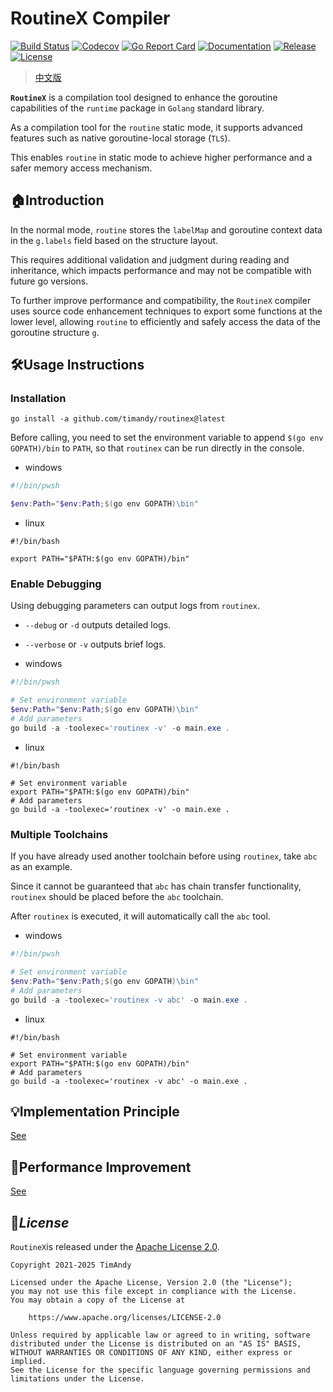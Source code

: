 # RoutineX Compiler

[![Build Status](https://github.com/timandy/routinex/actions/workflows/build.yml/badge.svg)](https://github.com/timandy/routinex/actions)
[![Codecov](https://codecov.io/gh/timandy/routinex/branch/main/graph/badge.svg)](https://app.codecov.io/gh/timandy/routinex)
[![Go Report Card](https://goreportcard.com/badge/github.com/timandy/routinex)](https://goreportcard.com/report/github.com/timandy/routinex)
[![Documentation](https://pkg.go.dev/badge/github.com/timandy/routinex.svg)](https://pkg.go.dev/github.com/timandy/routinex)
[![Release](https://img.shields.io/github/release/timandy/routinex.svg)](https://github.com/timandy/routinex/releases)
[![License](https://img.shields.io/github/license/timandy/routinex.svg)](https://github.com/timandy/routinex/blob/main/LICENSE)

> [中文版](README_zh.md)

**`RoutineX`** is a compilation tool designed to enhance the goroutine capabilities of the `runtime` package in `Golang` standard library.

As a compilation tool for the `routine` static mode, it supports advanced features such as native goroutine-local storage (`TLS`).

This enables `routine` in static mode to achieve higher performance and a safer memory access mechanism.

## :house:Introduction

In the normal mode, `routine` stores the `labelMap` and goroutine context data in the `g.labels` field based on the structure layout.

This requires additional validation and judgment during reading and inheritance, which impacts performance and may not be compatible with future go versions.

To further improve performance and compatibility, the `RoutineX` compiler uses source code enhancement techniques to export some functions at the lower level,
allowing `routine` to efficiently and safely access the data of the goroutine structure `g`.

## :hammer_and_wrench:Usage Instructions

### Installation

```shell
go install -a github.com/timandy/routinex@latest
```

Before calling, you need to set the environment variable to append `$(go env GOPATH)/bin` to `PATH`, so that `routinex` can be run directly in the console.

- windows

```powershell
#!/bin/pwsh

$env:Path="$env:Path;$(go env GOPATH)\bin"
```

- linux

```shell
#!/bin/bash

export PATH="$PATH:$(go env GOPATH)/bin"
```

### Enable Debugging

Using debugging parameters can output logs from `routinex`.

- `--debug` or `-d` outputs detailed logs.
- `--verbose` or `-v` outputs brief logs.

- windows

```powershell
#!/bin/pwsh

# Set environment variable
$env:Path="$env:Path;$(go env GOPATH)\bin"
# Add parameters
go build -a -toolexec='routinex -v' -o main.exe .
```

- linux

```shell
#!/bin/bash

# Set environment variable
export PATH="$PATH:$(go env GOPATH)/bin"
# Add parameters
go build -a -toolexec='routinex -v' -o main.exe .
```

### Multiple Toolchains

If you have already used another toolchain before using `routinex`, take `abc` as an example.

Since it cannot be guaranteed that `abc` has chain transfer functionality, `routinex` should be placed before the `abc` toolchain.

After `routinex` is executed, it will automatically call the `abc` tool.

- windows

```powershell
#!/bin/pwsh

# Set environment variable
$env:Path="$env:Path;$(go env GOPATH)\bin"
# Add parameters
go build -a -toolexec='routinex -v abc' -o main.exe .
```

- linux

```shell
#!/bin/bash

# Set environment variable
export PATH="$PATH:$(go env GOPATH)/bin"
# Add parameters
go build -a -toolexec='routinex -v abc' -o main.exe .
```

## :bulb:Implementation Principle

[See](docs/PRINCIPLE.md)

## :rocket:Performance Improvement

[See](docs/PERFORMANCE.md)

## :scroll:*License*

`RoutineX`is released under the [Apache License 2.0](LICENSE).

```
Copyright 2021-2025 TimAndy

Licensed under the Apache License, Version 2.0 (the "License");
you may not use this file except in compliance with the License.
You may obtain a copy of the License at

    https://www.apache.org/licenses/LICENSE-2.0

Unless required by applicable law or agreed to in writing, software
distributed under the License is distributed on an "AS IS" BASIS,
WITHOUT WARRANTIES OR CONDITIONS OF ANY KIND, either express or implied.
See the License for the specific language governing permissions and
limitations under the License.
```
